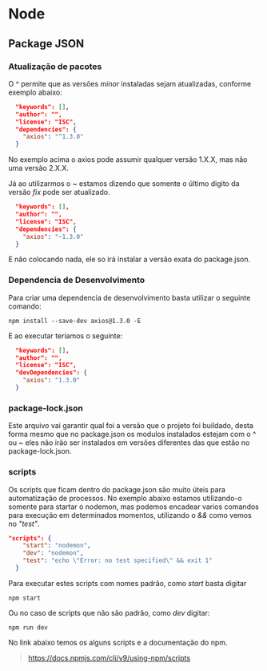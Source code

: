 # Node
## Package JSON
### Atualização de pacotes

O ^ permite que as versões *minor* instaladas sejam atualizadas, conforme exemplo abaixo:

~~~JSON
  "keywords": [],
  "author": "",
  "license": "ISC",
  "dependencies": {
    "axios": "^1.3.0" 
  }
~~~
No exemplo acima o axios pode assumir qualquer versão 1.X.X, mas não uma versão 2.X.X.

Já ao utilizarmos o ~ estamos dizendo que somente o último digito da versão *fix* pode ser atualizado.

~~~JSON
  "keywords": [],
  "author": "",
  "license": "ISC",
  "dependencies": {
    "axios": "~1.3.0" 
  }
~~~

E não colocando nada, ele so irá instalar a versão exata do package.json.

### Dependencia de Desenvolvimento

Para criar uma dependencia de desenvolvimento basta utilizar o seguinte comando:

~~~ 
npm install --save-dev axios@1.3.0 -E
~~~

E ao executar teriamos o seguinte:
~~~JSON
  "keywords": [],
  "author": "",
  "license": "ISC",
  "devDependencies": {
    "axios": "1.3.0"
  }
~~~

### package-lock.json
Este arquivo vai garantir qual foi a versão que o projeto foi buildado, desta forma 
mesmo que no package.json os modulos instalados estejam com o ^ ou ~ eles não irão 
ser instalados em versões diferentes das que estão no package-lock.json.

### scripts
Os scripts que ficam dentro do package.json são muito úteis para automatização de processos.
No exemplo abaixo estamos utilizando-o somente para startar o nodemon, mas podemos encadear varios 
comandos para execução em determinados momentos, utilizando o *&&* como vemos no *"test"*.
~~~JSON
"scripts": {
    "start": "nodemon",
    "dev": "nodemon",
    "test": "echo \"Error: no test specified\" && exit 1"
  }
~~~
Para executar estes scripts com nomes padrão, como *start* basta digitar 
~~~ 
npm start 
~~~
Ou no caso de scripts que não são padrão, como *dev* digitar:
~~~
npm run dev
~~~

No link abaixo temos os alguns scripts e a documentação do npm.
><https://docs.npmjs.com/cli/v9/using-npm/scripts>
